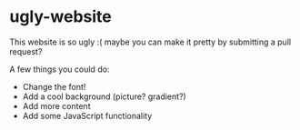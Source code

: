 # ugly-website

This website is so ugly :( maybe you can make it pretty by submitting a pull request?

A few things you could do:

- Change the font!
- Add a cool background (picture? gradient?)
- Add more content
- Add some JavaScript functionality
